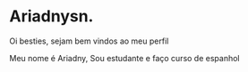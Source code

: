 # Ariadnysn.

Oi besties, sejam bem vindos ao meu perfil

Meu nome é Ariadny,
Sou estudante e faço curso de espanhol 
